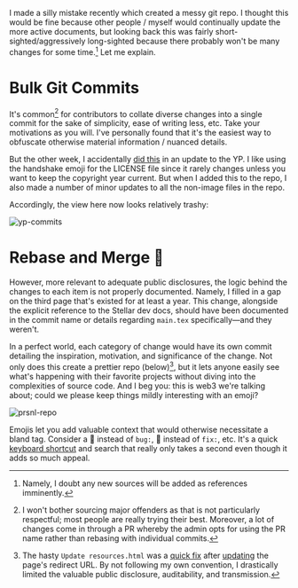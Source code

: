 I made a silly mistake recently which created a messy git repo. I thought this would be fine because other people / myself would continually update the more active documents, but looking back this was fairly short-sighted/aggressively long-sighted because there probably won't be many changes for some time.[^bib] Let me explain.

[^bib]: Namely, I doubt any new sources will be added as references imminently.

# Bulk Git Commits

It's common[^src] for contributors to collate diverse changes into a single commit for the sake of simplicity, ease of writing less, etc. Take your motivations as you will. I've personally found that it's the easiest way to obfuscate otherwise material information / nuanced details.

[^src]: I won't bother sourcing major offenders as that is not particularly respectful; most people are really trying their best. Moreover, a lot of changes come in through a PR whereby the admin opts for using the PR name rather than rebasing with individual commits.

But the other week, I accidentally [did this](https://github.com/blocktransfer/yellowpaper/commit/81c763ed256f9ab0e23bbaff7d98dfef215205c9) in an update to the YP. I like using the handshake emoji for the LICENSE file since it rarely changes unless you want to keep the copyright year current. But when I added this to the repo, I also made a number of minor updates to all the non-image files in the repo.

Accordingly, the view here now looks relatively trashy:

![yp-commits](https://github.com/user-attachments/assets/a71accc2-c815-4991-b713-792e67b0c2b8)

# Rebase and Merge 🙏

However, more relevant to adequate public disclosures, the logic behind the changes to each item is not properly documented. Namely, I filled in a gap on the third page that's existed for at least a year. This change, alongside the explicit reference to the Stellar dev docs, should have been documented in the commit name or details regarding `main.tex` specifically&mdash;and they weren't.

In a perfect world, each category of change would have its own commit detailing the inspiration, motivation, and significance of the change. Not only does this create a prettier repo (below)[^whop], but it lets anyone easily see what's happening with their favorite projects without diving into the complexities of source code. And I beg you: this is web3 we're talking about; could we please keep things mildly interesting with an emoji?

![prsnl-repo](https://github.com/user-attachments/assets/60679778-3f19-4bbe-b0cb-61f533f167e2)

Emojis let you add valuable context that would otherwise necessitate a bland tag. Consider a 🐛 instead of `bug:`, 🔨 instead of `fix:`, etc. It's a quick [keyboard shortcut](TODO_WRITE_ARTICLE_ON_HOW_USE_EMOJI_SHORTCUTS) and search that really only takes a second even though it adds so much appeal.

[^whop]: The hasty `Update resources.html` was a [quick fix](https://github.com/JFWooten4/JFWooten4/commit/2fcfedad073958a44bbd3034c3e2c58ac9e734a6) after [updating](https://github.com/JFWooten4/JFWooten4/commit/4436b5c81dd50f8f5ad8d142bd69bfcc3dd985bb) the page's redirect URL. By not following my own convention,[^tst] I drastically limited the valuable public disclosure, auditability, and transmission.

[^tst]: Four descriptive words after an emoji, with additional context in the description. _See, e.g._ conversation not documented publicly which can now be referenced in [compliance update](https://github.com/blocktransfer/website/commit/e6b2c675063c7702817e1276d0311e4cac4207d7). These backhooks have material implications in streamlining, facilitating, and provoking permissionless innovation.
